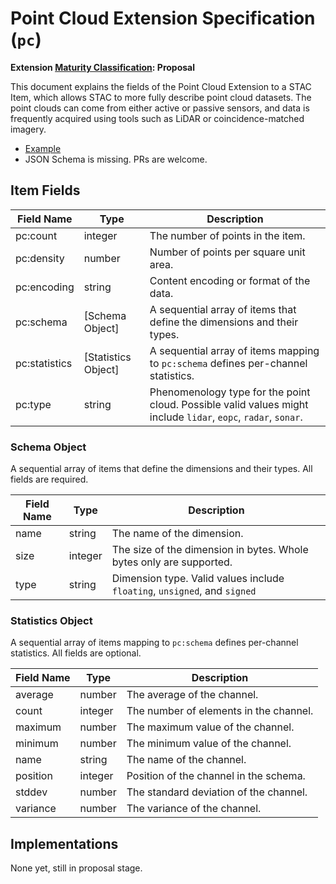 # Point Cloud Extension Specification (`pc`)

**Extension [Maturity Classification](../README.md#extension-maturity): Proposal**

This document explains the fields of the Point Cloud Extension to a STAC Item,
which allows STAC to more fully describe point cloud datasets. The point clouds can
come from either active or passive sensors, and data is frequently acquired using
tools such as LiDAR or coincidence-matched imagery.

- [Example](example-autzen.json)
- JSON Schema is missing. PRs are welcome.

## Item Fields

| Field Name    | Type                | Description |
| ------------- | ------------------- | ----------- |
| pc:count      | integer             | The number of points in the item. |
| pc:density    | number              | Number of points per square unit area. |
| pc:encoding   | string              | Content encoding or format of the data. |
| pc:schema     | [Schema Object]     | A sequential array of items that define the dimensions and their types. |
| pc:statistics | [Statistics Object] | A sequential array of items mapping to `pc:schema` defines per-channel statistics. |
| pc:type       | string              | Phenomenology type for the point cloud. Possible valid values might include `lidar`, `eopc`, `radar`, `sonar`. |

### Schema Object

A sequential array of items that define the dimensions and their types. All fields are
required.

| Field Name | Type    | Description |
| ---------- | ------- | -------------------------- |
| name       | string  | The name of the dimension. |
| size       | integer | The size of the dimension in bytes. Whole bytes only are supported.|
| type       | string  | Dimension type. Valid values include `floating`, `unsigned`, and `signed`|

### Statistics Object

A sequential array of items mapping to `pc:schema` defines per-channel statistics. All fields
are optional.

| Field Name | Type    | Description |
| ---------- | ------- | ----------- |
| average    | number  | The average of the channel. |
| count      | integer | The number of elements in the channel. |
| maximum    | number  | The maximum value of the channel. |
| minimum    | number  | The minimum value of the channel. |
| name       | string  | The name of the channel. |
| position   | integer | Position of the channel in the schema.|
| stddev     | number  | The standard deviation of the channel. |
| variance   | number  | The variance of the channel. |

## Implementations

None yet, still in proposal stage.
